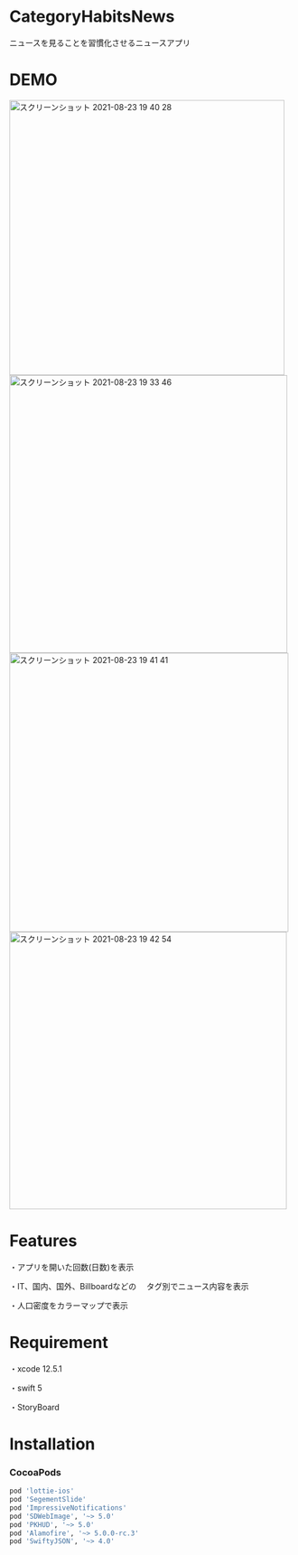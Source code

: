 # CategoryHabitsNews
ニュースを見ることを習慣化させるニュースアプリ

# DEMO
<p float="left">
<img width="487" alt="スクリーンショット 2021-08-23 19 40 28" src="https://user-images.githubusercontent.com/65348333/131234486-751e5f0b-2115-455e-bd10-bb5a93853e3c.png">
<img width="492" alt="スクリーンショット 2021-08-23 19 33 46" src="https://user-images.githubusercontent.com/65348333/131234500-8d1998e4-5385-4c7c-98d5-f275fb20c070.png">
<img width="494" alt="スクリーンショット 2021-08-23 19 41 41" src="https://user-images.githubusercontent.com/65348333/131234507-1d7c8192-ebf6-41c4-b992-34afa8752093.png">
<img width="491" alt="スクリーンショット 2021-08-23 19 42 54" src="https://user-images.githubusercontent.com/65348333/131234509-254bfe12-3926-4c43-b7ea-a9043435c632.png">
</p>

# Features
・アプリを開いた回数(日数)を表示

・IT、国内、国外、Billboardなどの
　タグ別でニュース内容を表示

・人口密度をカラーマップで表示

# Requirement

・xcode 12.5.1

・swift 5

・StoryBoard

# Installation
### CocoaPods
```ruby
pod 'lottie-ios'
pod 'SegementSlide'
pod 'ImpressiveNotifications'
pod 'SDWebImage', '~> 5.0'
pod 'PKHUD', '~> 5.0'
pod 'Alamofire', '~> 5.0.0-rc.3'
pod 'SwiftyJSON', '~> 4.0'
```
